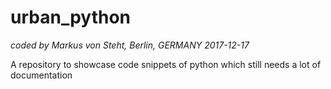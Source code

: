 # urban_python
*coded by Markus von Steht, Berlin, GERMANY 2017-12-17*

A repository to showcase code snippets of python which still needs a lot of documentation
